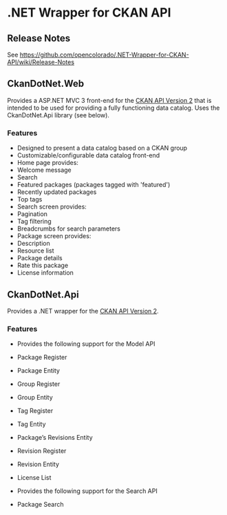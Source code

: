 # .NET Wrapper for CKAN API

## Release Notes
See https://github.com/opencolorado/.NET-Wrapper-for-CKAN-API/wiki/Release-Notes

## CkanDotNet.Web
Provides a ASP.NET MVC 3 front-end for the [CKAN API Version 2][1] that is intended to be used for providing a fully functioning data catalog.  Uses the CkanDotNet.Api library (see below).

### Features
* Designed to present a data catalog based on a CKAN group
* Customizable/configurable data catalog front-end
* Home page provides:
 * Welcome message
 * Search
 * Featured packages (packages tagged with 'featured')
 * Recently updated packages
 * Top tags
* Search screen provides:
 * Pagination
 * Tag filtering
 * Breadcrumbs for search parameters
* Package screen provides:
 * Description
 * Resource list
 * Package details
 * Rate this package
 * License information

## CkanDotNet.Api
Provides a .NET wrapper for the [CKAN API Version 2][1].

### Features
* Provides the following support for the Model API
 * Package Register
 * Package Entity
 * Group Register
 * Group Entity
 * Tag Register
 * Tag Entity
 * Package’s Revisions Entity
 * Revision Register
 * Revision Entity
 * License List

* Provides the following support for the Search API
 * Package Search

[1]: http://docs.ckan.org/en/latest/api.html#api-details-versions-1-2